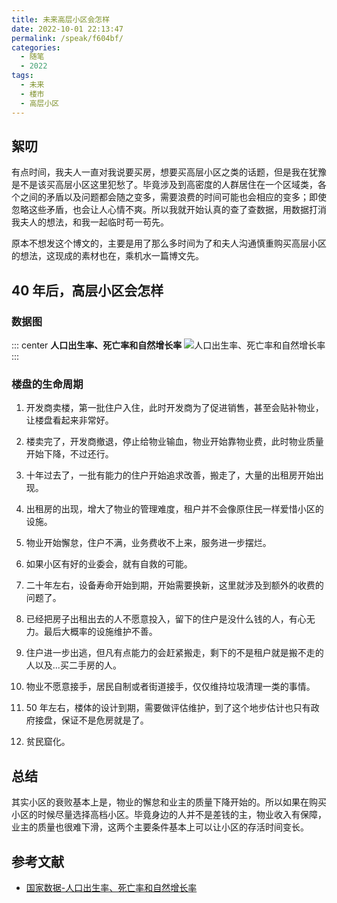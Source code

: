 ```yaml
---
title: 未来高层小区会怎样
date: 2022-10-01 22:13:47
permalink: /speak/f604bf/
categories:
  - 随笔
  - 2022
tags:
  - 未来
  - 楼市
  - 高层小区
---
```


## 絮叨

有点时间，我夫人一直对我说要买房，想要买高层小区之类的话题，但是我在犹豫是不是该买高层小区这里犯愁了。毕竟涉及到高密度的人群居住在一个区域类，各个之间的矛盾以及问题都会随之变多，需要浪费的时间可能也会相应的变多；即使忽略这些矛盾，也会让人心情不爽。所以我就开始认真的查了查数据，用数据打消我夫人的想法，和我一起临时苟一苟先。

<!-- more -->

<InArticleAdsense
    data-ad-client="ca-pub-1725717718088510"
    data-ad-slot="7426219401">
</InArticleAdsense>

原本不想发这个博文的，主要是用了那么多时间为了和夫人沟通慎重购买高层小区的想法，这现成的素材也在，乘机水一篇博文先。

## 40 年后，高层小区会怎样

### 数据图

::: center
**人口出生率、死亡率和自然增长率**
![人口出生率、死亡率和自然增长率](https://cdn.staticaly.com/gh/xingcxb/blog_img@blog1/%E9%9A%8F%E7%AC%94/1.png)
:::

### 楼盘的生命周期

1. 开发商卖楼，第一批住户入住，此时开发商为了促进销售，甚至会贴补物业，让楼盘看起来非常好。

2. 楼卖完了，开发商撤退，停止给物业输血，物业开始靠物业费，此时物业质量开始下降，不过还行。

3. 十年过去了，一批有能力的住户开始追求改善，搬走了，大量的出租房开始出现。

4. 出租房的出现，增大了物业的管理难度，租户并不会像原住民一样爱惜小区的设施。

5. 物业开始懈怠，住户不满，业务费收不上来，服务进一步摆烂。

6. 如果小区有好的业委会，就有自救的可能。

7. 二十年左右，设备寿命开始到期，开始需要换新，这里就涉及到额外的收费的问题了。

8. 已经把房子出租出去的人不愿意投入，留下的住户是没什么钱的人，有心无力。最后大概率的设施维护不善。

9. 住户进一步出逃，但凡有点能力的会赶紧搬走，剩下的不是租户就是搬不走的人以及...买二手房的人。

10. 物业不愿意接手，居民自制或者街道接手，仅仅维持垃圾清理一类的事情。

11. 50 年左右，楼体的设计到期，需要做评估维护，到了这个地步估计也只有政府接盘，保证不是危房就是了。

12. 贫民窟化。

## 总结

其实小区的衰败基本上是，物业的懈怠和业主的质量下降开始的。所以如果在购买小区的时候尽量选择高档小区。毕竟身边的人并不是差钱的主，物业收入有保障，业主的质量也很难下滑，这两个主要条件基本上可以让小区的存活时间变长。

## 参考文献

- [国家数据-人口出生率、死亡率和自然增长率](https://data.stats.gov.cn/easyquery.htm?cn=C01&zb=A0302&sj=2021)
